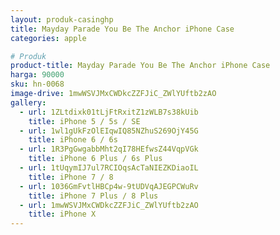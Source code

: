 ```yaml
---
layout: produk-casinghp
title: Mayday Parade You Be The Anchor iPhone Case
categories: apple

# Produk
product-title: Mayday Parade You Be The Anchor iPhone Case
harga: 90000
sku: hn-0068
image-drive: 1mwWSVJMxCWDkcZZFJiC_ZWlYUftb2zAO
gallery:
  - url: 1ZLtdixk01tLjFtRxitZ1zWLB7s38kUib
    title: iPhone 5 / 5s / SE
  - url: 1wl1gUkFzOlEIqwIQ85NZhuS269OjY45G
    title: iPhone 6 / 6s
  - url: 1R3PgGwgabbMht2qI78HEfwsZ44VqpVGk
    title: iPhone 6 Plus / 6s Plus
  - url: 1tUqymIJ7ul7RCIOqsAcTaNIEZKDiaoIL
    title: iPhone 7 / 8
  - url: 1036GmFvtlHBCp4w-9tUDVqAJEGPCWuRv
    title: iPhone 7 Plus / 8 Plus
  - url: 1mwWSVJMxCWDkcZZFJiC_ZWlYUftb2zAO
    title: iPhone X
---
```

